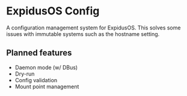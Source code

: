 # ExpidusOS Config

A configuration management system for ExpidusOS. This solves some issues with immutable systems such as the hostname setting.

## Planned features

- Daemon mode (w/ DBus)
- Dry-run
- Config validation
- Mount point management

